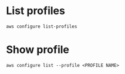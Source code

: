 # List profiles
`aws configure list-profiles`

# Show profile
`aws configure list --profile <PROFILE NAME>`
